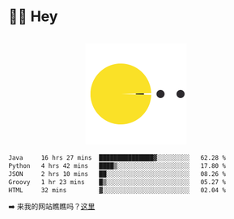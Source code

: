 
# 👋🏻 Hey
<div align="center">
	<br>
	<img src="https://raw.githubusercontent.com/Aniket965/Aniket965/master/pacman.svg?sanitize=true" width="200" height="200">
	<br>
</div>

<!--START_SECTION:waka-->
```text
Java     16 hrs 27 mins  ███████████████▓░░░░░░░░░   62.28 % 
Python   4 hrs 42 mins   ████▒░░░░░░░░░░░░░░░░░░░░   17.80 % 
JSON     2 hrs 10 mins   ██░░░░░░░░░░░░░░░░░░░░░░░   08.26 % 
Groovy   1 hr 23 mins    █▒░░░░░░░░░░░░░░░░░░░░░░░   05.27 % 
HTML     32 mins         ▓░░░░░░░░░░░░░░░░░░░░░░░░   02.04 % 
```
<!--END_SECTION:waka-->

 ➡️  来我的网站瞧瞧吗？[这里](https://www.shaolongfei.com)
